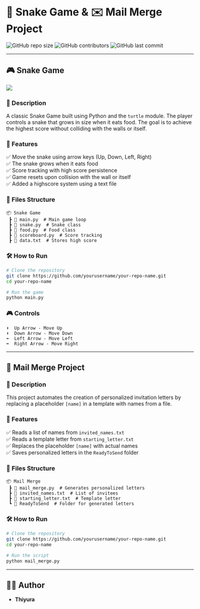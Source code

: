 # 🐍 Snake Game & ✉️ Mail Merge Project

![GitHub repo size](https://img.shields.io/github/repo-size/thiyurathilakshana/day24)
![GitHub contributors](https://img.shields.io/github/contributors/thiyurathilakshana/day24)
![GitHub last commit](https://img.shields.io/github/last-commit/thiyurathilakshana/day24)

---

## 🎮 Snake Game

![](snake2.gif)

### 📌 Description
A classic Snake Game built using Python and the `turtle` module. The player controls a snake that grows in size when it eats food. The goal is to achieve the highest score without colliding with the walls or itself.

### 🚀 Features
✅ Move the snake using arrow keys (Up, Down, Left, Right)  
✅ The snake grows when it eats food  
✅ Score tracking with high score persistence  
✅ Game resets upon collision with the wall or itself  
✅ Added a highscore system using a text file 

### 📂 Files Structure
```
📦 Snake Game
 ┣ 📜 main.py  # Main game loop
 ┣ 📜 snake.py  # Snake class
 ┣ 📜 food.py  # Food class
 ┣ 📜 scoreboard.py  # Score tracking
 ┣ 📜 data.txt  # Stores high score
```

### 🛠️ How to Run
```bash
# Clone the repository
git clone https://github.com/yourusername/your-repo-name.git
cd your-repo-name

# Run the game
python main.py
```

### 🎮 Controls
```
⬆️  Up Arrow - Move Up
⬇️  Down Arrow - Move Down
⬅️  Left Arrow - Move Left
➡️  Right Arrow - Move Right
```

---

## 📧 Mail Merge Project

### 📌 Description
This project automates the creation of personalized invitation letters by replacing a placeholder `[name]` in a template with names from a file.

### 🚀 Features
✅ Reads a list of names from `invited_names.txt`  
✅ Reads a template letter from `starting_letter.txt`  
✅ Replaces the placeholder `[name]` with actual names  
✅ Saves personalized letters in the `ReadyToSend` folder  

### 📂 Files Structure
```
📦 Mail Merge
 ┣ 📜 mail_merge.py  # Generates personalized letters
 ┣ 📜 invited_names.txt  # List of invitees
 ┣ 📜 starting_letter.txt  # Template letter
 ┗ 📂 ReadyToSend  # Folder for generated letters
```

### 🛠️ How to Run
```bash
# Clone the repository
git clone https://github.com/yourusername/your-repo-name.git
cd your-repo-name

# Run the script
python mail_merge.py
```

---

## 👨‍💻 Author
- **Thiyura**



